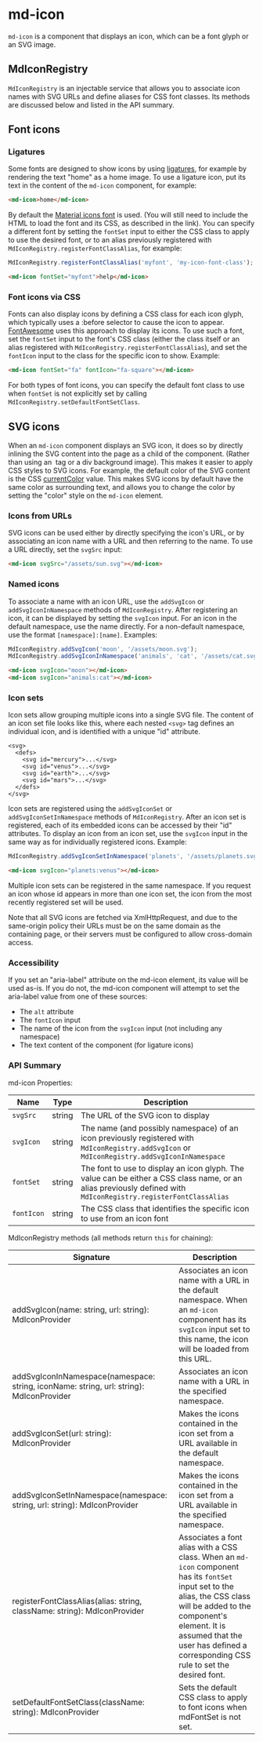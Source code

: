 # md-icon

`md-icon` is a component that displays an icon, which can be a font glyph or an SVG image.

## MdIconRegistry

`MdIconRegistry` is an injectable service that allows you to associate icon names with SVG URLs and define aliases for CSS font classes. Its methods are discussed below and listed in the API summary.

## Font icons

### Ligatures

Some fonts are designed to show icons by using [ligatures](https://en.wikipedia.org/wiki/Typographic_ligature), for example by rendering the text "home" as a home image. To use a ligature icon, put its text in the content of the `md-icon` component, for example:
```html
<md-icon>home</md-icon>
```

By default the [Material icons font](http://google.github.io/material-design-icons/#icon-font-for-the-web) is used. (You will still need to include the HTML to load the font and its CSS, as described in the link). You can specify a different font by setting the `fontSet` input to either the CSS class to apply to use the desired font, or to an alias previously registered with `MdIconRegistry.registerFontClassAlias`, for example:
```javascript
MdIconRegistry.registerFontClassAlias('myfont', 'my-icon-font-class');
```

```html
<md-icon fontSet="myfont">help</md-icon>
```

### Font icons via CSS

Fonts can also display icons by defining a CSS class for each icon glyph, which typically uses a :before selector to cause the icon to appear. [FontAwesome](https://fortawesome.github.io/Font-Awesome/examples/) uses this approach to display its icons. To use such a font, set the `fontSet` input to the font's CSS class (either the class itself or an alias registered with `MdIconRegistry.registerFontClassAlias`), and set the `fontIcon` input to the class for the specific icon to show. Example:

```html
<md-icon fontSet="fa" fontIcon="fa-square"></md-icon>
```

For both types of font icons, you can specify the default font class to use when `fontSet` is not explicitly set by calling `MdIconRegistry.setDefaultFontSetClass`.

## SVG icons

When an `md-icon` component displays an SVG icon, it does so by directly inlining the SVG content into the page as a child of the component. (Rather than using an <img> tag or a div background image). This makes it easier to apply CSS styles to SVG icons. For example, the default color of the SVG content is the CSS [currentColor](http://www.quirksmode.org/css/color/currentcolor.html) value. This makes SVG icons by default have the same color as surrounding text, and allows you to change the color by setting the "color" style on the `md-icon` element.

### Icons from URLs

SVG icons can be used either by directly specifying the icon's URL, or by associating an icon name with a URL and then referring to the name. To use a URL directly, set the `svgSrc` input:
```html
<md-icon svgSrc="/assets/sun.svg"></md-icon>
```

### Named icons

To associate a name with an icon URL, use the `addSvgIcon` or `addSvgIconInNamespace` methods of `MdIconRegistry`. After registering an icon, it can be displayed by setting the `svgIcon` input. For an icon in the default namespace, use the name directly. For a non-default namespace, use the format `[namespace]:[name]`. Examples:
```javascript
MdIconRegistry.addSvgIcon('moon', '/assets/moon.svg');
MdIconRegistry.addSvgIconInNamespace('animals', 'cat', '/assets/cat.svg');
```

```html
<md-icon svgIcon="moon"></md-icon>
<md-icon svgIcon="animals:cat"></md-icon>
```

### Icon sets

Icon sets allow grouping multiple icons into a single SVG file. The content of an icon set file looks like this, where each nested `<svg>` tag defines an individual icon, and is identified with a unique "id" attribute.
```
<svg>
  <defs>
    <svg id="mercury">...</svg>
    <svg id="venus">...</svg>
    <svg id="earth">...</svg>
    <svg id="mars">...</svg>
  </defs>
</svg>
```

Icon sets are registered using the `addSvgIconSet` or `addSvgIconSetInNamespace` methods of `MdIconRegistry`. After an icon set is registered, each of its embedded icons can be accessed by their "id" attributes. To display an icon from an icon set, use the `svgIcon` input in the same way as for individually registered icons. Example:
```javascript
MdIconRegistry.addSvgIconSetInNamespace('planets', '/assets/planets.svg');
```

```html
<md-icon svgIcon="planets:venus"></md-icon>
```

Multiple icon sets can be registered in the same namespace. If you request an icon whose id appears in more than one icon set, the icon from the most recently registered set will be used.

Note that all SVG icons are fetched via XmlHttpRequest, and due to the same-origin policy their URLs must be on the same domain as the containing page, or their servers must be configured to allow cross-domain access.

### Accessibility

If you set an "aria-label" attribute on the md-icon element, its value will be used as-is. If you do not, the md-icon component will attempt to set the aria-label value from one of these sources:
* The `alt` attribute
* The `fontIcon` input
* The name of the icon from the `svgIcon` input (not including any namespace)
* The text content of the component (for ligature icons)

### API Summary

md-icon Properties:

| Name         | Type     | Description |
| ---          | ---      | --- |
| `svgSrc`     | string   | The URL of the SVG icon to display |
| `svgIcon`    | string   | The name (and possibly namespace) of an icon previously registered with `MdIconRegistry.addSvgIcon` or `MdIconRegistry.addSvgIconInNamespace` |
| `fontSet`    | string   | The font to use to display an icon glyph. The value can be either a CSS class name, or an alias previously defined with `MdIconRegistry.registerFontClassAlias` |
| `fontIcon`   | string   | The CSS class that identifies the specific icon to use from an icon font |

MdIconRegistry methods (all methods return `this` for chaining):

| Signature   | Description |
| ---         | --- |
| addSvgIcon(name: string, url: string): MdIconProvider | Associates an icon name with a URL in the default namespace. When an `md-icon` component has its `svgIcon` input set to this name, the icon will be loaded from this URL. |
| addSvgIconInNamespace(namespace: string, iconName: string, url: string): MdIconProvider | Associates an icon name with a URL in the specified namespace. |
| addSvgIconSet(url: string): MdIconProvider | Makes the icons contained in the icon set from a URL available in the default namespace. |
| addSvgIconSetInNamespace(namespace: string, url: string): MdIconProvider | Makes the icons contained in the icon set from a URL available in the specified namespace. |
| registerFontClassAlias(alias: string, className: string): MdIconProvider | Associates a font alias with a CSS class. When an `md-icon` component has its `fontSet` input set to the alias, the CSS class will be added to the component's element. It is assumed that the user has defined a corresponding CSS rule to set the desired font. |
| setDefaultFontSetClass(className: string): MdIconProvider | Sets the default CSS class to apply to font icons when mdFontSet is not set. |
